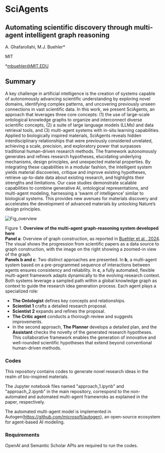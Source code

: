 # SciAgents
## Automating scientific discovery through multi-agent intelligent graph reasoning
A. Ghafarollahi, M.J. Buehler*

MIT

*mbuehler@MIT.EDU

## Summary
A key challenge in artificial intelligence is the creation of systems capable of autonomously advancing
scientific understanding by exploring novel domains, identifying complex patterns, and uncovering
previously unseen connections in vast scientific data. In this work, we present SciAgents, an approach
that leverages three core concepts: (1) the use of large-scale ontological knowledge graphs to
organize and interconnect diverse scientific concepts, (2) a suite of large language models (LLMs)
and data retrieval tools, and (3) multi-agent systems with in-situ learning capabilities. Applied to
biologically inspired materials, SciAgents reveals hidden interdisciplinary relationships that were
previously considered unrelated, achieving a scale, precision, and exploratory power that surpasses
traditional human-driven research methods. The framework autonomously generates and refines
research hypotheses, elucidating underlying mechanisms, design principles, and unexpected material
properties. By integrating these capabilities in a modular fashion, the intelligent system yields material
discoveries, critique and improve existing hypotheses, retrieve up-to-date data about existing research,
and highlights their strengths and limitations. Our case studies demonstrate scalable capabilities to
combine generative AI, ontological representations, and multi-agent modeling, harnessing a ‘swarm
of intelligence’ similar to biological systems. This provides new avenues for materials discovery and
accelerates the development of advanced materials by unlocking Nature’s design principles.

![Fig_overview](https://github.com/user-attachments/assets/3cae1052-427a-407c-8c9d-629111a3c070)

Figure 1. **Overview of the multi-agent graph-reasoning system developed here**  
**Panel a**: Overview of graph construction, as reported in [Buehler et al., 2024](https://iopscience.iop.org/article/10.1088/2632-2153/ad7228/meta). The visual shows the progression from scientific papers as a data source to graph construction, with the image on the right showing a zoomed-in view of the graph.  
**Panels b and c**: Two distinct approaches are presented. In **b**, a multi-agent system based on a pre-programmed sequence of interactions between agents ensures consistency and reliability. In **c**, a fully automated, flexible multi-agent framework adapts dynamically to the evolving research context. Both systems leverage a sampled path within a global knowledge graph as context to guide the research idea generation process. Each agent plays a specialized role:  
- **The Ontologist** defines key concepts and relationships.  
- **Scientist 1** crafts a detailed research proposal.  
- **Scientist 2** expands and refines the proposal.  
- **The Critic agent** conducts a thorough review and suggests improvements.  
- In the second approach, **The Planner** develops a detailed plan, and the **Assistant** checks the novelty of the generated research hypotheses.
This collaborative framework enables the generation of innovative and well-rounded scientific hypotheses that extend beyond conventional human-driven methods.

### Codes
This repository contains codes to generate novel research ideas in the realm of bio-inspired materials.   

The Jupyter notebook files named "approach_1.ipynb" and "approach_2.ipynb" in the main repository, correspond to the non-automated and automated multi-agent framewroks as explained in the paper, respectively. 

The automated multi-agent model is implemented in Autogen(https://github.com/microsoft/autogen), an open-source ecosystem for agent-based AI modeling. 
### Requirements
OpenAI and Semantic Scholar APIs are required to run the codes. 
